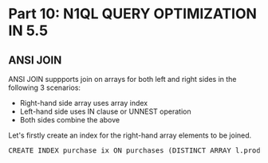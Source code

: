 # Part 10: N1QL QUERY OPTIMIZATION IN 5.5
  
## ANSI JOIN

ANSI JOIN suppports join on arrays for both left and right sides in the following 3 scenarios:

- Right-hand side array uses array index
- Left-hand side uses IN clause or UNNEST operation
- Both sides combine the above

Let's firstly create an index for the right-hand array elements to be joined. 


<pre id="example">
CREATE INDEX purchase_ix ON purchases (DISTINCT ARRAY l.product FOR l IN lineItems END)
</pre>




